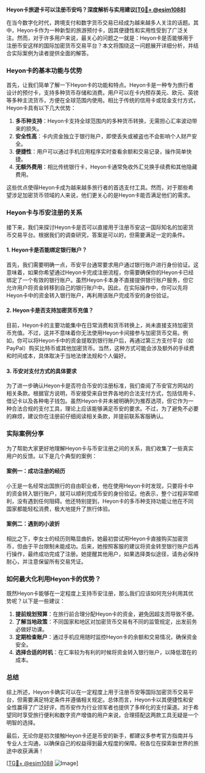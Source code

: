 **Heyon卡旅遊卡可以注册币安吗？深度解析与实用建议[[TG💪+ @esim1088](https://t.me/s/esim1088)]**

在当今数字化时代，跨境支付和数字货币交易已经成为越来越多人关注的话题。其中，Heyon卡作为一种新型的旅游预付卡，因其便捷性和实用性受到了广泛关注。然而，对于许多用户来说，最关心的问题之一就是：Heyon卡是否能够用于注册币安这样的国际加密货币交易平台？本文将围绕这一问题展开详细分析，并结合实际案例为读者提供全面的解答。

### Heyon卡的基本功能与优势

首先，让我们简单了解一下Heyon卡的功能和特点。Heyon卡是一种专为旅行者设计的预付卡，支持多种货币存储和消费。用户可以在卡内预存美元、欧元、英镑等多种主流货币，方便在全球范围内使用。相比于传统的信用卡或现金支付方式，Heyon卡具有以下几大优势：

1. **多币种支持**：Heyon卡支持全球范围内的多种货币转换，无需担心汇率波动带来的损失。
2. **安全性高**：卡内资金独立于银行账户，即使丢失或被盗也不会影响个人财产安全。
3. **便捷性**：用户可以通过手机应用程序实时查看余额和交易记录，操作简单快捷。
4. **无额外费用**：相比传统银行卡，Heyon卡通常免收外汇兑换手续费和其他隐藏费用。

这些优点使得Heyon卡成为越来越多旅行者的首选支付工具。然而，对于那些希望涉足加密货币领域的人来说，他们更关心的是Heyon卡能否满足他们的需求。

### Heyon卡与币安注册的关系

接下来，我们来探讨Heyon卡是否可以直接用于注册币安这一国际知名的加密货币交易平台。根据我们的调查研究，答案是可以的，但需要满足一定的条件。

#### 1. Heyon卡是否能绑定银行账户？
首先，我们需要明确一点，币安平台通常要求用户通过银行账户进行身份验证。这意味着，如果你希望通过Heyon卡完成注册流程，你需要确保你的Heyon卡已经绑定了一个有效的银行账户。虽然Heyon卡本身不直接提供银行账户服务，但它允许用户将资金转移到自己的银行账户中。因此，在实际操作中，你可以先将Heyon卡中的资金转入银行账户，再利用该账户完成币安的身份验证。

#### 2. Heyon卡是否支持加密货币充值？
目前，Heyon卡的主要功能集中在日常消费和货币转换上，尚未直接支持加密货币充值。不过，这并不意味着你无法使用Heyon卡间接参与加密货币交易。例如，你可以将Heyon卡中的资金提取到银行账户后，再通过第三方支付平台（如PayPal）购买比特币或其他加密货币。当然，这种方式可能会涉及额外的手续费和时间成本，具体取决于当地法律法规和个人偏好。

#### 3. 币安对支付方式的具体要求
为了进一步确认Heyon卡是否符合币安的注册标准，我们查阅了币安官方网站的相关条款。根据官方说明，币安接受来自世界各地的合法支付方式，包括信用卡、借记卡以及各种电子钱包。虽然Heyon卡并未被明确列为推荐选项，但它作为一种合法合规的支付工具，理论上应该能够满足币安的要求。不过，为了避免不必要的麻烦，建议你在注册前仔细阅读相关条款，并提前联系客服确认。

### 实际案例分享

为了帮助大家更好地理解Heyon卡与币安注册之间的关系，我们收集了一些真实用户的反馈。以下是几个典型的案例：

#### 案例一：成功注册的经历
小王是一名经常出国旅行的自由职业者，他在使用Heyon卡时发现，只要将卡中的资金转入银行账户，就可以顺利完成币安的身份验证。他表示，整个过程非常顺利，没有遇到任何阻碍。他还特别提到，Heyon卡的多币种支持功能让他在不同国家都能轻松消费，极大地提升了旅行体验。

#### 案例二：遇到的小波折
相比之下，李女士的经历则略显曲折。她最初尝试用Heyon卡直接购买加密货币，但由于平台限制未能成功。后来，她按照客服的建议将资金转至银行账户后再行操作，最终成功完成了注册。她提醒其他用户，如果选择类似途径，请务必保持耐心，并注意保留所有交易凭证。

### 如何最大化利用Heyon卡的优势？

既然Heyon卡能够在一定程度上支持币安注册，那么我们应该如何充分利用其优势呢？以下是一些建议：

1. **提前规划预算**：在旅行前合理分配Heyon卡的资金，避免因超支而导致不便。
2. **了解当地政策**：不同国家和地区对加密货币交易有不同的监管规定，出发前务必做好功课。
3. **定期检查账户**：通过手机应用随时监控Heyon卡的余额和交易情况，确保资金安全。
4. **选择合适的时机**：在汇率较为有利的时候将资金转入银行账户，以降低潜在的成本。

### 总结

综上所述，Heyon卡确实可以在一定程度上用于注册币安等国际加密货币交易平台，但需要满足特定条件并遵循相关规定。总体而言，Heyon卡以其便捷性和安全性赢得了广泛好评，而币安作为行业领军者也提供了多样化的支付渠道。对于希望同时享受旅行便利和数字资产增值的用户来说，合理搭配这两款工具无疑是一个明智的选择。

最后，无论你是初次接触Heyon卡还是币安的新手，都建议多参考官方指南并与专业人士沟通，以确保自己的权益得到最大程度的保障。祝各位在探索新世界的旅途中收获满满！

[[TG💪+ @esim1088](https://t.me/s/esim1088) ![Image](https://i.postimg.cc/4NQfJmqS/Snipaste-2025-05-13-00-14-12.png)]